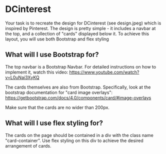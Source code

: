# DCinterest

Your task is to recreate the design for DCinterest (see design.jpeg) which is inspired by Pinterest. The design is pretty simple - it includes a navbar at the top, and a collection of "cards" displayed below it. To achieve this layout, you will use both Bootstrap and flex styling

## What will I use Bootstrap for?

The top navbar is a Bootstrap Navbar. For detailed instructions on how to implement it, watch this video: https://www.youtube.com/watch?v=L0uNai3XyKQ

The cards themselves are also from Bootstrap. Specifically, look at the bootstrap documentation for "card image overlays": https://getbootstrap.com/docs/4.0/components/card/#image-overlays

Make sure that the cards are no wider than 200px.

## What will I use flex styling for?

The cards on the page should be contained in a div with the class name "card-container". Use flex styling on this div to achieve the desired arrangement of cards.